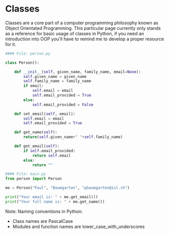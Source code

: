 # Classes

Classes are a core part of a computer programming philosophy known as Object Orientated Programming. This particular page currently only stands as a reference for basic usage of classes in Python, if you need an introduction into OOP you'll have to remind me to develop a proper resource for it.

```python
#### File: person.py

class Person():

    def __init__(self, given_name, family_name, email=None):
        self.given_name = given_name
        self.family_name = family_name
        if email:
            self.email = email
            self.email_provided = True
        else:
            self.email_provided = False

    def set_email(self, email):
        self.email = email
        self.email_provided = True

    def get_name(self):
        return(self.given_name+" "+self.family_name)

    def get_email(self):
        if self.email_provided:
            return self.email
        else:
            return ""
```

```python
#### File: main.py
from person import Person

me = Person("Paul", "Baumgarten", "pbaumgarten@isl.ch")

print("Your email is: " + me.get_email())
print("Your full name is: " + me.get_name())
```

Note: Naming conventions in Python:

* Class names are PascalCase
* Modules and function names are lower_case_with_underscores

